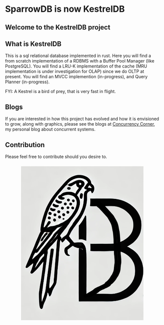 # SparrowDB is now KestrelDB

## Welcome to the KestrelDB project

## What is KestrelDB

This is a sql relational database implemented in rust. Here you will find a from scratch implementation of a RDBMS with a Buffer Pool Manager (like PostgreSQL). You will find a LRU-K implementation of the cache (MRU implementation is under investigation for OLAP) since we do OLTP at present. You will find an MVCC implemention (in-progress), and Query Planner (in-progress). 

FYI: A Kestrel is a bird of prey, that is very fast in flight.

## Blogs

If you are interested in how this project has evolved and how it is envisioned to grow, along with graphics, please see the blogs at  <a href="https://concurrencycorner.blogspot.com/" target="_blank">Concurrency Corner</a>, my personal blog about concurrent systems.

## Contribution

Please feel free to contribute should you desire to.



<h3 align="center" > <img src="./docs/artwork/KestrelDB.png" width="400" height="500" style="center: 10px;"></h3
